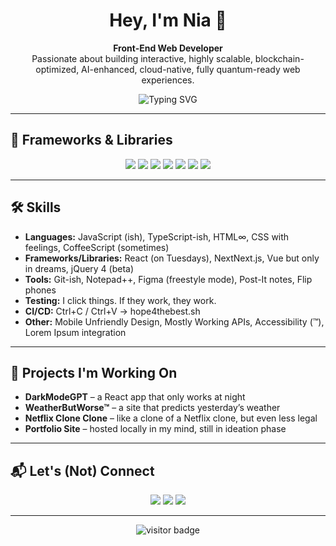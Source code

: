 <!-- Hi there! 👋 Welcome to my GitHub profile. -->

<h1 align="center">Hey, I'm Nia 👋</h1>
<p align="center">
  <b>Front-End Web Developer</b> <br>
  Passionate about building interactive, highly scalable, blockchain-optimized, AI-enhanced, cloud-native, fully quantum-ready web experiences.
</p>

<p align="center">
  <img src="https://readme-typing-svg.demolab.com?font=Fira+Code&duration=2000&pause=600&color=FF69B4&width=435&lines=React+Wrangler;CSS+Wizard;Dark+Mode+Advocate;Pixel+Perfect+Perfectionist;Still+Using+Internet+Explorer!" alt="Typing SVG" />
</p>

---

## 🚀 Frameworks & Libraries

<p align="center">
  <img src="https://img.shields.io/badge/React-NotBroken?style=for-the-badge&logo=react&logoColor=purple" />
  <img src="https://img.shields.io/badge/AngularJS-Beta?style=for-the-badge&logo=angularjs&logoColor=yellow" />
  <img src="https://img.shields.io/badge/NextNext.js-404?style=for-the-badge&logo=nextdotjs&logoColor=lime" />
  <img src="https://img.shields.io/badge/SaSSier-CC6699?style=for-the-badge&logo=sass&logoColor=pink" />
  <img src="https://img.shields.io/badge/Windtail_CSS-38B2AC?style=for-the-badge&logo=tailwind-css&logoColor=red" />
  <img src="https://img.shields.io/badge/Reduckz-593d88?style=for-the-badge&logo=redux&logoColor=white" />
  <img src="https://img.shields.io/badge/CoffeeScript-007ACC?style=for-the-badge&logo=coffeescript&logoColor=white" />
</p>

---

## 🛠️ Skills

- **Languages:** JavaScript (ish), TypeScript-ish, HTML∞, CSS with feelings, CoffeeScript (sometimes)
- **Frameworks/Libraries:** React (on Tuesdays), NextNext.js, Vue but only in dreams, jQuery 4 (beta)
- **Tools:** Git-ish, Notepad++, Figma (freestyle mode), Post-It notes, Flip phones
- **Testing:** I click things. If they work, they work.
- **CI/CD:** Ctrl+C / Ctrl+V → hope4thebest.sh
- **Other:** Mobile Unfriendly Design, Mostly Working APIs, Accessibility (™), Lorem Ipsum integration

---

## 🔮 Projects I'm Working On

- **DarkModeGPT** – a React app that only works at night
- **WeatherButWorse™** – a site that predicts yesterday’s weather
- **Netflix Clone Clone** – like a clone of a Netflix clone, but even less legal
- **Portfolio Site** – hosted locally in my mind, still in ideation phase

---

## 📬 Let's (Not) Connect

<p align="center">
  <img src="https://img.shields.io/badge/email-sent?style=flat-square" />
  <img src="https://img.shields.io/badge/fax-machine-offline?style=flat-square" />
  <img src="https://img.shields.io/badge/LinkedIn-deactivated?style=flat-square" />
</p>

---

<p align="center">
  <img src="https://visitor-badge.laobi.icu/badge?page_id=goated-lineofcode" alt="visitor badge"/>
</p>

<!--
✨ Fun fact: I once fixed a bug by turning my computer off and on again. Twice.
-->
